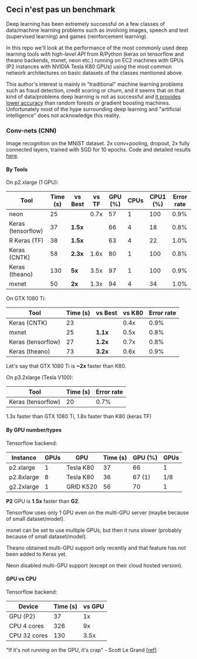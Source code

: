 
## Ceci n'est pas un benchmark

Deep learning has been extremely successful on a few classes of data/machine learning
problems such as involving images, speech and text (supervised learning) and games (reinforcement
learning).

In this repo we'll look at the performance of the most commonly used deep learning tools 
*with high-level API* from R/Python (keras on tensorflow and theano backends, mxnet, neon etc.) 
running on EC2 machines with GPUs (P2 instances with NVIDIA Tesla K80 GPUs)
using the most common network architectures on basic datasets of the classes mentioned above.

This author's interest is mainly in "traditional" machine learning problems such as
fraud detection, credit scoring or churn, and it seems that on that kind of data/problems
deep learning is not as successful and 
[it provides lower accuracy](https://github.com/szilard/benchm-ml#deep-neural-networks) 
than random forests or gradient boosting machines. 
Unfortunately most of the hype surrounding deep learning and "artificial intelligence" does not
acknowledge this reality.



### Conv-nets (CNN) 

Image recognition on the MNIST dataset. 2x conv+pooling, dropout, 2x fully connected layers,
trained with SGD for 10 epochs.
Code and detailed results [here](cnn-mnist).


#### By Tools

On p2.xlarge (1 GPU):

Tool               | Time (s) | vs Best |  vs TF  |GPU (%) | CPUs  | CPU1 (%) | Error rate
-------------------|----------|---------|---------|--------|-------|----------|----------
neon               |   25     |         |  0.7x   |  57    |  1    |   100    |   0.9%
Keras (tensorflow) |   37     |**1.5x** |         | 66     |  4    |   18     |   0.8%
R Keras (TF)       |   38     |**1.5x** |         | 63     |  4    |   22     |   1.0%
Keras (CNTK)       |   58     |**2.3x** |  1.6x   | 80     |  1    |   100    |   0.8%
Keras (theano)     |   130    | **5x**  |  3.5x   | 97     |  1    |   100    |   0.9%
mxnet              |   50     | **2x**  |  1.3x   | 94     |  4    |   34     |   1.0%

On GTX 1080 Ti:

Tool               | Time (s) | vs Best |  vs K80 | Error rate
-------------------|----------|---------|---------|----------
Keras (CNTK)       |   23     |         |  0.4x   |  0.9%
mxnet		       |   25     | **1.1x**|  0.5x   |  0.8%
Keras (tensorflow) |   27     | **1.2x**|  0.7x   |  0.8%
Keras (theano)     |   73     | **3.2x**|  0.6x   |  0.9%

Let's say that GTX 1080 Ti is **~2x** faster than K80.

On p3.2xlarge (Tesla V100):

Tool               | Time (s) |  Error rate
-------------------|----------|--------------
Keras (tensorflow) |   20     |  0.7%

1.3x faster than GTX 1080 Ti, 1.8x faster than K80 (keras TF)


#### By GPU number/types

Tensorflow backend:

Instance   | GPUs |   GPU     | Time (s) | GPU (%) |  GPUs
-----------|------|-----------|----------|---------|--------
p2.xlarge  |  1   | Tesla K80 |   37     |  66     |  1
p2.8xlarge |  8   | Tesla K80 |   36     | 67 (1)  |  1/8
g2.2xlarge |  1   | GRID K520 |   56     |  70     |  1

**P2** GPU is **1.5x** faster than **G2**. 

Tensorflow uses only 1 GPU even on the multi-GPU server (maybe because of small dataset/model).

mxnet can be set to use multiple GPUs, but then it runs slower (probably because of small dataset/model).

Theano obtained multi-GPU support only recently and that feature has not been added to Keras yet.

Neon disabled multi-GPU support (except on their cloud hosted version).


#### GPU vs CPU

Tensorflow backend:

Device       | Time (s)  | vs GPU
-------------|-----------|---------
GPU (P2)     |   37      |   1x
CPU 4 cores  |  326      |   9x
CPU 32 cores |  130      |  3.5x

"If it's not running on the GPU, it's crap" - Scott Le Grand [[ref](http://datascience.la/dsstne-a-new-deep-learning-framework-for-large-sparse-datasets/)]


